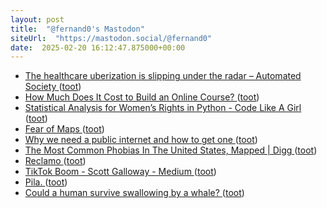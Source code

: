 ```yaml
---
layout: post
title:  "@fernand0's Mastodon"
siteUrl:  "https://mastodon.social/@fernand0"
date:  2025-02-20 16:12:47.875000+00:00
---
```

*  [The healthcare uberization is slipping under the radar – Automated Society ](https://r.algorithmwatch.org/nl3/oTRhoLlcsZmqbQQH3gTbb) ([toot](https://mastodon.social/@fernand0/114037094340492197))
*  [How Much Does It Cost to Build an Online Course? ](https://onedtech.philhillaa.com/p/how-much-does-it-cost-to-build-an-online-cours) ([toot](https://mastodon.social/@fernand0/114036907043723583))
*  [Statistical Analysis for Women’s Rights in Python - Code Like A Girl ](https://code.likeagirl.io/statistical-analysis-for-women-rights-in-python-19db107f85a) ([toot](https://mastodon.social/@fernand0/114036247352356575))
*  [Fear of Maps ](https://www.geographyrealm.com/fear-maps) ([toot](https://mastodon.social/@fernand0/114035962130193108))
*  [Why we need a public internet and how to get one ](https://www.theverge.com/2022/5/23/23125917/ben-tarnoff-public-internet-intervie) ([toot](https://mastodon.social/@fernand0/114035788289378119))
*  [The Most Common Phobias In The United States, Mapped \| Digg ](https://digg.com/human-nature/link/the-most-common-phobias-in-the-united-states-mapped-F7vPTAdds) ([toot](https://mastodon.social/@fernand0/114035537093985411))
*  [Reclamo ](https://www.flickr.com/photos/fernand0/54316577335) ([toot](https://mastodon.social/@fernand0/114035419429682301))
*  [TikTok Boom - Scott Galloway - Medium ](https://medium.com/@profgalloway/tiktok-boom-c47b017bdaa) ([toot](https://mastodon.social/@fernand0/114033802642135740))
*  [Pila. ](https://avecesunafoto.wordpress.com/2025/02/18/pila) ([toot](https://mastodon.social/@fernand0/114031929816491172))
*  [Could a human survive swallowing by a whale?  ](https://www.thenakedscientists.com/articles/questions/could-human-survive-swallowing-whale) ([toot](https://mastodon.social/@fernand0/114031875950707390))
